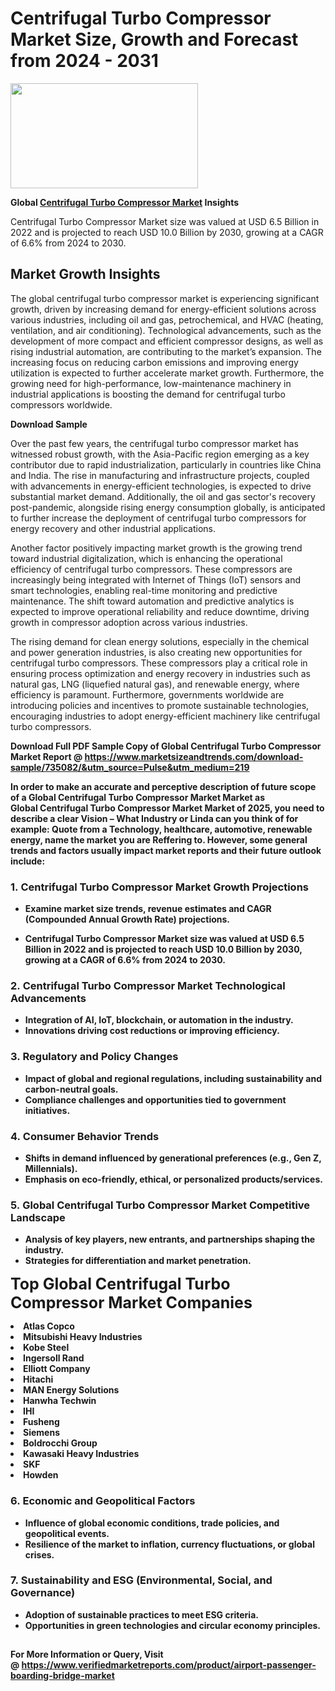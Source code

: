 <H1>Centrifugal Turbo Compressor Market Size, Growth and Forecast from 2024 - 2031</H1><img class="aligncenter size-medium wp-image-584254" src="https://thirdeyenews.in/wp-content/uploads/2024/09/Global-Market-Research-300x168.jpeg" alt="" width="300" height="168" /><p><strong>Global&nbsp;<a href="https://www.marketsizeandtrends.com/download-sample/735082/&amp;utm_source=Pulse&amp;utm_medium=219">Centrifugal Turbo Compressor Market</a> Insights</strong></p><p>Centrifugal Turbo Compressor Market size was valued at USD 6.5 Billion in 2022 and is projected to reach USD 10.0 Billion by 2030, growing at a CAGR of 6.6% from 2024 to 2030.</p><p><h2>Market Growth Insights</h2> <p>The global centrifugal turbo compressor market is experiencing significant growth, driven by increasing demand for energy-efficient solutions across various industries, including oil and gas, petrochemical, and HVAC (heating, ventilation, and air conditioning). Technological advancements, such as the development of more compact and efficient compressor designs, as well as rising industrial automation, are contributing to the market’s expansion. The increasing focus on reducing carbon emissions and improving energy utilization is expected to further accelerate market growth. Furthermore, the growing need for high-performance, low-maintenance machinery in industrial applications is boosting the demand for centrifugal turbo compressors worldwide.</p> <p><strong>Download Sample</strong></p> <p>Over the past few years, the centrifugal turbo compressor market has witnessed robust growth, with the Asia-Pacific region emerging as a key contributor due to rapid industrialization, particularly in countries like China and India. The rise in manufacturing and infrastructure projects, coupled with advancements in energy-efficient technologies, is expected to drive substantial market demand. Additionally, the oil and gas sector's recovery post-pandemic, alongside rising energy consumption globally, is anticipated to further increase the deployment of centrifugal turbo compressors for energy recovery and other industrial applications.</p> <p>Another factor positively impacting market growth is the growing trend toward industrial digitalization, which is enhancing the operational efficiency of centrifugal turbo compressors. These compressors are increasingly being integrated with Internet of Things (IoT) sensors and smart technologies, enabling real-time monitoring and predictive maintenance. The shift toward automation and predictive analytics is expected to improve operational reliability and reduce downtime, driving growth in compressor adoption across various industries.</p> <p>The rising demand for clean energy solutions, especially in the chemical and power generation industries, is also creating new opportunities for centrifugal turbo compressors. These compressors play a critical role in ensuring process optimization and energy recovery in industries such as natural gas, LNG (liquefied natural gas), and renewable energy, where efficiency is paramount. Furthermore, governments worldwide are introducing policies and incentives to promote sustainable technologies, encouraging industries to adopt energy-efficient machinery like centrifugal turbo compressors.</p> <p><strong></p><p><span class=""><strong>Download Full PDF Sample Copy of Global Centrifugal Turbo Compressor Market Report</strong> @ <a href="https://www.marketsizeandtrends.com/download-sample/735082/&amp;utm_source=Pulse&amp;utm_medium=219" target="_blank">https://www.marketsizeandtrends.com/download-sample/735082/&amp;utm_source=Pulse&amp;utm_medium=219</a></span></p><p>In order to make an accurate and perceptive description of future scope of a Global&nbsp;Centrifugal Turbo Compressor Market Market as Global&nbsp;Centrifugal Turbo Compressor Market Market of 2025, you need to describe a clear Vision &ndash; What Industry or Linda can you think of for example: Quote from a Technology, healthcare, automotive, renewable energy, name the market you are Reffering to. However, some general trends and factors usually impact market reports and their future outlook include:</p><h3>1.&nbsp;<strong>Centrifugal Turbo Compressor Market Growth Projections</strong></h3><ul><li>Examine market size trends, revenue estimates and CAGR (Compounded Annual Growth Rate) projections.</li><li><p>Centrifugal Turbo Compressor Market size was valued at USD 6.5 Billion in 2022 and is projected to reach USD 10.0 Billion by 2030, growing at a CAGR of 6.6% from 2024 to 2030.</p></li></ul><h3>2.&nbsp;<strong>Centrifugal Turbo Compressor Market Technological Advancements</strong></h3><ul><li>Integration of AI, IoT, blockchain, or automation in the industry.</li><li>Innovations driving cost reductions or improving efficiency.</li></ul><h3>3.&nbsp;<strong>Regulatory and Policy Changes</strong></h3><ul><li>Impact of global and regional regulations, including sustainability and carbon-neutral goals.</li><li>Compliance challenges and opportunities tied to government initiatives.</li></ul><h3>4.&nbsp;<strong>Consumer Behavior Trends</strong></h3><ul><li>Shifts in demand influenced by generational preferences (e.g., Gen Z, Millennials).</li><li>Emphasis on eco-friendly, ethical, or personalized products/services.</li></ul><h3>5.&nbsp;<strong>Global Centrifugal Turbo Compressor Market Competitive Landscape</strong></h3><ul><li>Analysis of key players, new entrants, and partnerships shaping the industry.</li><li>Strategies for differentiation and market penetration.</li></ul><p data-pm-slice="1 1 []"><span style="color: inherit; font-family: inherit; font-size: 25px;">Top Global Centrifugal Turbo Compressor Market Companies</span></p><div class="" data-test-id=""><p><li>Atlas Copco</li><li> Mitsubishi Heavy Industries</li><li> Kobe Steel</li><li> Ingersoll Rand</li><li> Elliott Company</li><li> Hitachi</li><li> MAN Energy Solutions</li><li> Hanwha Techwin</li><li> IHI</li><li> Fusheng</li><li> Siemens</li><li> Boldrocchi Group</li><li> Kawasaki Heavy Industries</li><li> SKF</li><li> Howden</li></p></div><h3>6.&nbsp;<strong>Economic and Geopolitical Factors</strong></h3><ul><li>Influence of global economic conditions, trade policies, and geopolitical events.</li><li>Resilience of the market to inflation, currency fluctuations, or global crises.</li></ul><h3>7.&nbsp;<strong>Sustainability and ESG (Environmental, Social, and Governance)</strong></h3><ul><li>Adoption of sustainable practices to meet ESG criteria.</li><li>Opportunities in green technologies and circular economy principles.</li></ul><h2><strong style="font-size: 14px;">For More Information or Query, Visit @&nbsp;</strong><a style="background-color: #ffffff; font-size: 14px;" href="https://www.marketsizeandtrends.com/report/centrifugal-turbo-compressor-market/" target="_blank">https://www.verifiedmarketreports.com/product/airport-passenger-boarding-bridge-market</a></h2>
